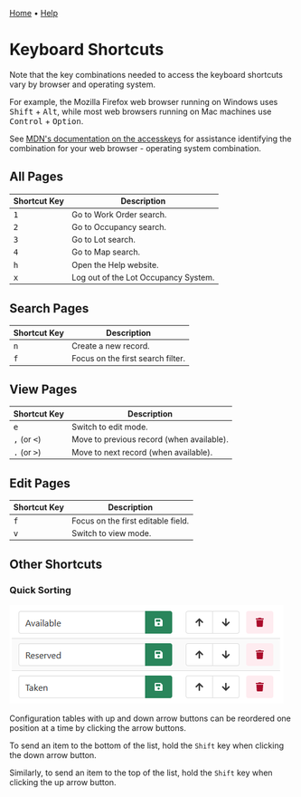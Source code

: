 [Home](https://cityssm.github.io/lot-occupancy-system/)
•
[Help](https://cityssm.github.io/lot-occupancy-system/docs/)

# Keyboard Shortcuts

Note that the key combinations needed to access the keyboard shortcuts
vary by browser and operating system.

For example, the Mozilla Firefox web browser running on Windows uses <kbd>Shift</kbd> + <kbd>Alt</kbd>,
while most web browsers running on Mac machines use <kbd>Control</kbd> + <kbd>Option</kbd>.

See [MDN's documentation on the accesskeys](https://developer.mozilla.org/en-US/docs/Web/HTML/Global_attributes/accesskey)
for assistance identifying the combination for your web browser - operating system combination.

## All Pages

| Shortcut Key | Description                          |
| ------------ | ------------------------------------ |
| <kbd>1</kbd> | Go to Work Order search.             |
| <kbd>2</kbd> | Go to Occupancy search.              |
| <kbd>3</kbd> | Go to Lot search.                    |
| <kbd>4</kbd> | Go to Map search.                    |
| <kbd>h</kbd> | Open the Help website.               |
| <kbd>x</kbd> | Log out of the Lot Occupancy System. |

## Search Pages

| Shortcut Key | Description                       |
| ------------ | --------------------------------- |
| <kbd>n</kbd> | Create a new record.              |
| <kbd>f</kbd> | Focus on the first search filter. |

## View Pages

| Shortcut Key                   | Description                               |
| ------------------------------ | ----------------------------------------- |
| <kbd>e</kbd>                   | Switch to edit mode.                      |
| <kbd>,</kbd> (or <kbd><</kbd>) | Move to previous record (when available). |
| <kbd>.</kbd> (or <kbd>></kbd>) | Move to next record (when available).     |

## Edit Pages

| Shortcut Key | Description                        |
| ------------ | ---------------------------------- |
| <kbd>f</kbd> | Focus on the first editable field. |
| <kbd>v</kbd> | Switch to view mode.               |

## Other Shortcuts

### Quick Sorting

![Configuration Tables](images/configTableSorting.png)

Configuration tables with up and down arrow buttons can be reordered one position at a time
by clicking the arrow buttons.

To send an item to the bottom of the list,
hold the `Shift` key when clicking the down arrow button.

Similarly, to send an item to the top of the list,
hold the `Shift` key when clicking the up arrow button.

